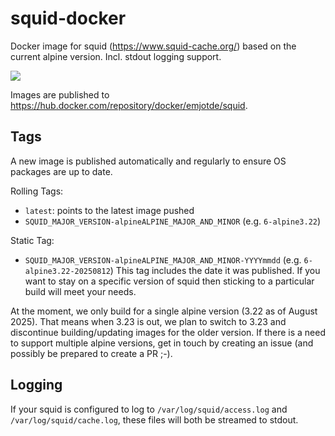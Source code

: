 # squid-docker

Docker image for squid (https://www.squid-cache.org/) based on the current alpine version. Incl. stdout logging support.

[<img src="https://concourse.emjot.de/api/v1/teams/emjot/pipelines/squid/jobs/build-and-publish/badge">](https://concourse.emjot.de/teams/emjot/pipelines/squid)

Images are published to https://hub.docker.com/repository/docker/emjotde/squid.

## Tags

A new image is published automatically and regularly to ensure OS packages are up to date.

Rolling Tags:
- `latest`: points to the latest image pushed
- `SQUID_MAJOR_VERSION-alpineALPINE_MAJOR_AND_MINOR` (e.g. `6-alpine3.22`)

Static Tag:
- `SQUID_MAJOR_VERSION-alpineALPINE_MAJOR_AND_MINOR-YYYYmmdd` (e.g. `6-alpine3.22-20250812`) This tag includes the date it was published. If you want to stay on a specific version of squid then sticking to a particular build will meet your needs.

At the moment, we only build for a single alpine version (3.22 as of August 2025). That means when 3.23 is out, we plan to switch to 3.23 and discontinue building/updating images for the older version. If there is a need to support multiple alpine versions, get in touch by creating an issue (and possibly be prepared to create a PR ;-).

## Logging

If your squid is configured to log to `/var/log/squid/access.log` and `/var/log/squid/cache.log`, these files will both be streamed to stdout.
